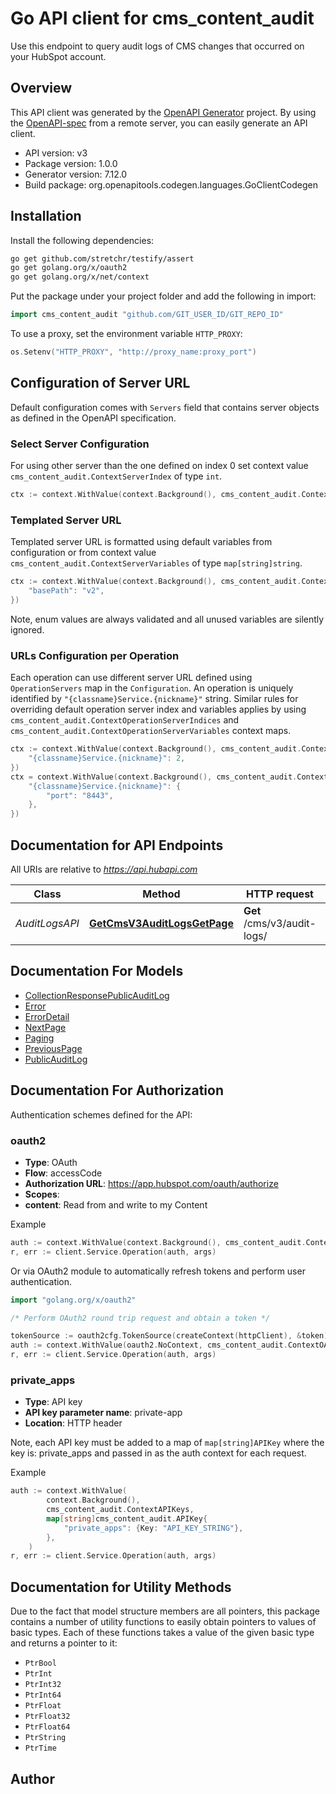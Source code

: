 # Go API client for cms_content_audit

Use this endpoint to query audit logs of CMS changes that occurred on your HubSpot account.

## Overview
This API client was generated by the [OpenAPI Generator](https://openapi-generator.tech) project.  By using the [OpenAPI-spec](https://www.openapis.org/) from a remote server, you can easily generate an API client.

- API version: v3
- Package version: 1.0.0
- Generator version: 7.12.0
- Build package: org.openapitools.codegen.languages.GoClientCodegen

## Installation

Install the following dependencies:

```sh
go get github.com/stretchr/testify/assert
go get golang.org/x/oauth2
go get golang.org/x/net/context
```

Put the package under your project folder and add the following in import:

```go
import cms_content_audit "github.com/GIT_USER_ID/GIT_REPO_ID"
```

To use a proxy, set the environment variable `HTTP_PROXY`:

```go
os.Setenv("HTTP_PROXY", "http://proxy_name:proxy_port")
```

## Configuration of Server URL

Default configuration comes with `Servers` field that contains server objects as defined in the OpenAPI specification.

### Select Server Configuration

For using other server than the one defined on index 0 set context value `cms_content_audit.ContextServerIndex` of type `int`.

```go
ctx := context.WithValue(context.Background(), cms_content_audit.ContextServerIndex, 1)
```

### Templated Server URL

Templated server URL is formatted using default variables from configuration or from context value `cms_content_audit.ContextServerVariables` of type `map[string]string`.

```go
ctx := context.WithValue(context.Background(), cms_content_audit.ContextServerVariables, map[string]string{
	"basePath": "v2",
})
```

Note, enum values are always validated and all unused variables are silently ignored.

### URLs Configuration per Operation

Each operation can use different server URL defined using `OperationServers` map in the `Configuration`.
An operation is uniquely identified by `"{classname}Service.{nickname}"` string.
Similar rules for overriding default operation server index and variables applies by using `cms_content_audit.ContextOperationServerIndices` and `cms_content_audit.ContextOperationServerVariables` context maps.

```go
ctx := context.WithValue(context.Background(), cms_content_audit.ContextOperationServerIndices, map[string]int{
	"{classname}Service.{nickname}": 2,
})
ctx = context.WithValue(context.Background(), cms_content_audit.ContextOperationServerVariables, map[string]map[string]string{
	"{classname}Service.{nickname}": {
		"port": "8443",
	},
})
```

## Documentation for API Endpoints

All URIs are relative to *https://api.hubapi.com*

Class | Method | HTTP request | Description
------------ | ------------- | ------------- | -------------
*AuditLogsAPI* | [**GetCmsV3AuditLogsGetPage**](docs/AuditLogsAPI.md#getcmsv3auditlogsgetpage) | **Get** /cms/v3/audit-logs/ | Query audit logs


## Documentation For Models

 - [CollectionResponsePublicAuditLog](docs/CollectionResponsePublicAuditLog.md)
 - [Error](docs/Error.md)
 - [ErrorDetail](docs/ErrorDetail.md)
 - [NextPage](docs/NextPage.md)
 - [Paging](docs/Paging.md)
 - [PreviousPage](docs/PreviousPage.md)
 - [PublicAuditLog](docs/PublicAuditLog.md)


## Documentation For Authorization


Authentication schemes defined for the API:
### oauth2


- **Type**: OAuth
- **Flow**: accessCode
- **Authorization URL**: https://app.hubspot.com/oauth/authorize
- **Scopes**: 
 - **content**: Read from and write to my Content

Example

```go
auth := context.WithValue(context.Background(), cms_content_audit.ContextAccessToken, "ACCESSTOKENSTRING")
r, err := client.Service.Operation(auth, args)
```

Or via OAuth2 module to automatically refresh tokens and perform user authentication.

```go
import "golang.org/x/oauth2"

/* Perform OAuth2 round trip request and obtain a token */

tokenSource := oauth2cfg.TokenSource(createContext(httpClient), &token)
auth := context.WithValue(oauth2.NoContext, cms_content_audit.ContextOAuth2, tokenSource)
r, err := client.Service.Operation(auth, args)
```

### private_apps

- **Type**: API key
- **API key parameter name**: private-app
- **Location**: HTTP header

Note, each API key must be added to a map of `map[string]APIKey` where the key is: private_apps and passed in as the auth context for each request.

Example

```go
auth := context.WithValue(
		context.Background(),
		cms_content_audit.ContextAPIKeys,
		map[string]cms_content_audit.APIKey{
			"private_apps": {Key: "API_KEY_STRING"},
		},
	)
r, err := client.Service.Operation(auth, args)
```


## Documentation for Utility Methods

Due to the fact that model structure members are all pointers, this package contains
a number of utility functions to easily obtain pointers to values of basic types.
Each of these functions takes a value of the given basic type and returns a pointer to it:

* `PtrBool`
* `PtrInt`
* `PtrInt32`
* `PtrInt64`
* `PtrFloat`
* `PtrFloat32`
* `PtrFloat64`
* `PtrString`
* `PtrTime`

## Author



